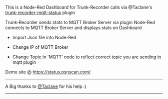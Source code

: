 This is a Node-Red Dashboard for Trunk-Recorder calls via @Taclane's [trunk-recorder-mqtt-status](https://github.com/taclane/trunk-recorder-mqtt-status) plugin

Trunk-Recorder sends stats to MQTT Broker Server via plugin
Node-Red connects to MQTT Broker Server and displays stats on Dashboard


* Import Json file into Node-Red

* Change IP of MQTT Broker
  
* Change Topic in 'MQTT' node to reflect correct topic you are sending in mqtt plugin


Demo site @ https://status.psnscan.com/


------------------------------------------------------------------------

A Big thanks to [@Taclane](https://github.com/taclane/) for his help :)

------------------------------------------------------------------------
